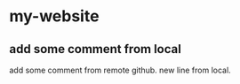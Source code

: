 # my-website

## add some comment from local
add some comment from remote github.
new line from local.
